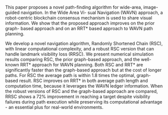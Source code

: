 This paper proposes a novel path-finding algorithm
for wide-area, image-guided navigation. In the Wide Area Vi-
sual Navigation (WAVN) approach, a robot-centric blockchain
consensus mechanism is used to share visual information. We
show that the proposed approach improves on the prior graph-
based approach and on an RRT* based approach to WAVN path
planning.

We develop a novel navigation algorithm, Randomly Shortened
Chain (RSC), with linear computational complexity, and a robust
RSC version that can handle landmark visibility loss (RRSC). We
present numerical simulation results comparing RSC, the prior
graph-based approach, and the well-known RRT* approach for
WAVN planning. Both RSC and RRT* are significantly faster
than the graph-based approach but at the cost of longer paths.
For RSC the average path is within 1.8 times the optimal,
graph-based result. RSC improves on RRT* in both average
path length and computation time, because it leverages the
WAVN ledger information. When the robust versions of RSC
and the graph-based approach are compared, RRSC shows a 72%
improvement in reaching a target despite visibility failures during
path execution while preserving its computational advantage - an
essential plus for real-world environments.

